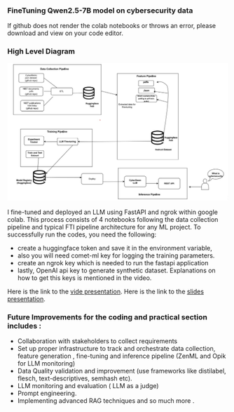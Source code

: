 ### FineTuning Qwen2.5-7B model on cybersecurity data
If github does not render the colab notebooks or throws an error, please download and view on your code editor.

### High Level Diagram
![CyberQwen architecture diagram](./Data-architecture-CyberQwen.jpg)

I fine-tuned and deployed an  LLM using FastAPI and ngrok within google colab. 
This process consists of 4 notebooks following the data collection pipeline and typical FTI pipeline architecture for any ML project.
To successfully run the codes, you need the following:
*  create a huggingface token and save it in the environment variable,
*  also you will need comet-ml key for logging the training parameters.
*  create an ngrok key which  is needed to run the fastapi application
*  lastly, OpenAI api key to generate synthetic dataset. Explanations on how to get this keys is mentioned in the video. 

Here is the link to the [vide presentation](https://drive.google.com/file/d/1xjyi1gU_nz2FiCiJ6LOPoSqsK2_-M-vL/view?usp=sharing). 
Here is the link to the [slides presentation](https://docs.google.com/presentation/d/1aQjyHV9I9tQ1rBnUWiI483jZ-FlLlAVD9DZBTPOKiMw/edit?usp=sharing). 

### Future Improvements for the coding and practical section includes : 
  * Collaboration with stakeholders to collect requirements
  * Set up proper infrastructure to track and orchestrate data collection, feature generation , fine-tuning and inference pipeline (ZenML and Opik for LLM monitoring)
  * Data Quality validation and improvement (use frameworks like distilabel, flesch, text-descriptives, semhash etc).
  * LLM monitoring and evaluation ( LLM as a judge)
  * Prompt engineering.
  * Implementing advanced RAG techniques and so much more .

